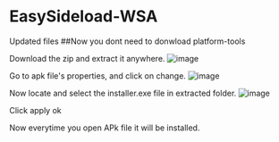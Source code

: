 # EasySideload-WSA

Updated files
##Now you dont need to donwload platform-tools

Download the zip and extract it anywhere.
![image](https://user-images.githubusercontent.com/54770218/138446621-14623bff-da43-40c3-a5e0-bfe502d45288.png)

Go to apk file's properties, and click on change.
![image](https://user-images.githubusercontent.com/54770218/138446994-04d3832f-bc07-4b97-b28b-83d080aaa30b.png)

Now locate and select the installer.exe file in extracted folder.
![image](https://user-images.githubusercontent.com/54770218/138447153-6ecc2e7c-a0cc-4fe4-8940-368103cd0d96.png)

Click apply ok

Now everytime you open APk file it will be installed.
